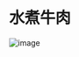 # 水煮牛肉

![image](https://user-images.githubusercontent.com/50277379/137981550-f31e289c-8707-4d77-be5b-5a7a6f39b0c6.png)

